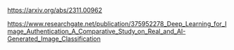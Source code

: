 https://arxiv.org/abs/2311.00962

https://www.researchgate.net/publication/375952278_Deep_Learning_for_Image_Authentication_A_Comparative_Study_on_Real_and_AI-Generated_Image_Classification
